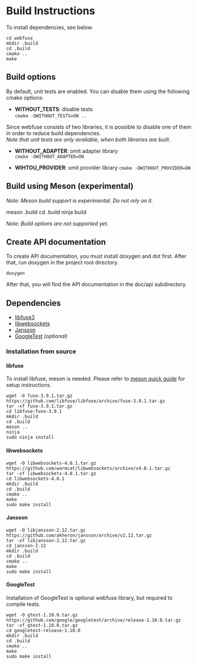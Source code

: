 # Build Instructions

To install dependencies, see below.

    cd webfuse
    mkdir .build
    cd .build
    cmake ..
    make

## Build options

By default, unit tests are enabled. You can disable them using the following cmake options:

-   **WITHOUT_TESTS**: disable tests  
    `cmake -DWITHOUT_TESTS=ON ..`

Since webfuse consists of two libraries, it is possible to disable one of them
in order to reduce build dependencies.  
*Note that unit tests are only available, when both libraries are built.*

-   **WITHOUT_ADAPTER**: omit adapter library  
    `cmake -DWITHOUT_ADAPTER=ON`

-   **WIHTOU_PROVIDER**: omit provider library
    `cmake -DWITHOUT_PROVIDER=ON`

## Build using Meson (experimental)

_Note: Meson build support is experimental. Do not rely on it._

  meson .build
  cd .build
  ninja build

_Note: Build options are not supported yet._

## Create API documentation

To create API documentation, you must install doxygen and dot first.
After that, run doxygen in the project root directory.

    doxygen

After that, you will find the API documentation in the doc/api subdirectory.

## Dependencies

-   [libfuse3](https://github.com/libfuse/libfuse/)
-   [libwebsockets](https://libwebsockets.org/)
-   [Jansson](https://jansson.readthedocs.io)
-   [GoogleTest](https://github.com/google/googletest) *(optional)*

### Installation from source

#### libfuse

To install libfuse, meson is needed. Please refer to [meson quick guide](https://mesonbuild.com/Quick-guide.html) for setup instructions.

    wget -O fuse-3.9.1.tar.gz https://github.com/libfuse/libfuse/archive/fuse-3.9.1.tar.gz
    tar -xf fuse-3.9.1.tar.gz
    cd libfuse-fuse-3.9.1
    mkdir .build
    cd .build
    meson ..
    ninja
    sudo ninja install

#### libwebsockets

    wget -O libwebsockets-4.0.1.tar.gz https://github.com/warmcat/libwebsockets/archive/v4.0.1.tar.gz
    tar -xf libwebsockets-4.0.1.tar.gz
    cd libwebsockets-4.0.1
    mkdir .build
    cd .build
    cmake ..
    make
    sudo make install

#### Jansson

    wget -O libjansson-2.12.tar.gz https://github.com/akheron/jansson/archive/v2.12.tar.gz
    tar -xf libjansson-2.12.tar.gz
    cd jansson-2.12
    mkdir .build
    cd .build
    cmake ..
    make
    sudo make install

#### GoogleTest

Installation of GoogleTest is optional webfuse library, but required to compile tests.

    wget -O gtest-1.10.0.tar.gz https://github.com/google/googletest/archive/release-1.10.0.tar.gz
    tar -xf gtest-1.10.0.tar.gz
    cd googletest-release-1.10.0
    mkdir .build
    cd .build
    cmake ..
    make
    sudo make install
